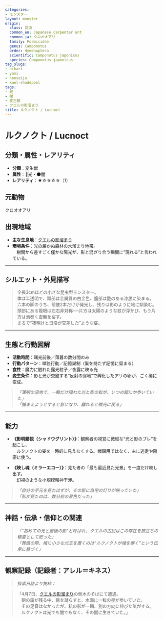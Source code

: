 ```yaml
---
categories:
- モンスター
layout: monster
origin:
  class: 昆虫
  common_en: Japanese carpenter ant
  common_ja: クロオオアリ
  family: Formicidae
  genus: Camponotus
  order: Hymenoptera
  scientific: Camponotus japonicus
  species: Camponotus japonicus
tag_slugs:
- hikari
- yami
- henseiju
- kuel-shadepool
tags:
- 光
- 闇
- 変生獣
- クエルの影溜まり
title: ルクノクト / Lucnoct
---
```


# ルクノクト / Lucnoct

## 分類・属性・レアリティ

* **分類**：変生獣  
* **属性**：🌟光・🌑闇  
* **レアリティ**：★☆☆☆☆（1）

## 元動物
クロオオアリ

## 出現地域

* **主な生息地**：[クエルの影溜まり](../place/kuel_shadepool.md)  
* **環境条件**：光の届かぬ森林の水溜まり地帯。  
　樹間から差すごく僅かな陽光が、影と混ざり合う瞬間に“現れる”と言われている。

---

## シルエット・外見描写

> 全長3cmほどの小さな昆虫型モンスター。  
> 体は半透明で、頭部は金属質の白金色、腹部は艶のある漆黒に染まる。  
> 六本の脚のうち、前肢2本だけが発光し、残りは影のように地に馴染む。  
> 頭部にある複眼は左右非対称──片方は太陽のような紋が浮かび、もう片方は渦巻く虚無を宿す。  
> まるで“夜明けと日没が交差した”ような姿。

---

## 生態と行動図解

* **活動時間**：曙光前後／薄暮の数分間のみ
* **行動パターン**：単独行動／記憶巣制（巣を持たず記憶に留まる）
* **食性**：魔力に触れた露光粒子／夜露に映る光
* **変生条件**：影と光が交錯する“反射の窪地”で孵化したアリの卵が、ごく稀に変成。

> *「薄明の沼地で、一瞬だけ現れた光と影の粒が、いつの間にか歩いていた」*  
> *「捕まえようとすると影になり、離れると微光に戻る」*

---

## 能力

* **《影明錯視（シャドウグリント）》**：観察者の視覚に微細な“光と影のブレ”を起こし、  
　ルクノクトの姿を一時的に見えなくする。戦闘用ではなく、主に逃走や隠密に使う。

* **《映し魂（ミラーエコー）》**：見た者の「最も最近見た光景」を一度だけ映し出す。  
　幻視のような小規模精神干渉。

> *「自分の手元を見たはずが、その影に自宅の灯りが映っていた」*  
> *「私が見たのは、数分前の景色だった」*

---

## 神話・伝承・信仰との関連

> *「“初めての光と最後の影”と呼ばれ、クエルの古民はこの存在を旅立ちの精霊として祀った」*  
> *「葬儀の際、棺に小さな光玉を置くのは“ルクノクトが魂を導く”という伝承に基づく」*

---

## 観察記録（記録者：アレル＝キネス）

> *探索日誌より抜粋：*

> 「4月7日、[クエルの影溜まり](../place/kuel_shadepool.md)の倒木のそばにて遭遇。  
　朝の靄が残る中、目を凝らすと、水面に一粒の星が歩いていた。  
　その足音はなかったが、私の影が一瞬、別の方向に伸びた気がする。  
　ルクノクトは光でも闇でもなく、その間に生きていた。」